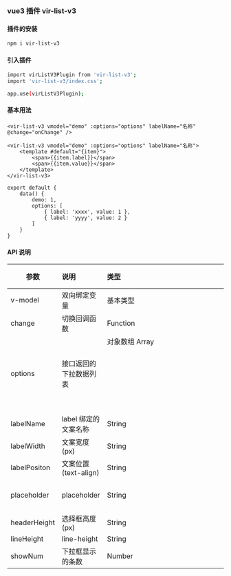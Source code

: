 ### vue3 插件 vir-list-v3

#### 插件的安装

```bash
npm i vir-list-v3
```

#### 引入插件

```bash
import virListV3Plugin from 'vir-list-v3';
import 'vir-list-v3/index.css';

app.use(virListV3Plugin);
```

#### 基本用法

```vue
<vir-list-v3 vmodel="demo" :options="options" labelName="名称" @change="onChange" />

<vir-list-v3 vmodel="demo" :options="options" labelName="名称">
    <template #default="{item}">
        <span>{{item.label}}</span>
        <span>{{item.value}}</span>
    </template>
</vir-list-v3>

export default {
    data() {
        demo: 1,
        options: [
            { label: 'xxxx', value: 1 },
            { label: 'yyyy', value: 2 }
        ]
    }
}
```

#### API 说明

| 参数 | 说明 | 类型 | 默认值 |
| --- | :--- | :--- | :---: |
| v-model | 双向绑定变量 | 基本类型 | - |
| change  | 切换回调函数 | Function | - |
| options | 接口返回的下拉数据列表 | 对象数组 Array<Object> | [] |
| labelName | label 绑定的文案名称 | String | '' |
| labelWidth | 文案宽度(px) | String | '72' |
| labelPositon | 文案位置(text-align) | String | 'right' |
| placeholder | placeholder | String | '请选择内容' |
| headerHeight | 选择框高度(px) | String | '30' |
| lineHeight | line-height | String | '30' |
| showNum | 下拉框显示的条数 | Number | 10 |
